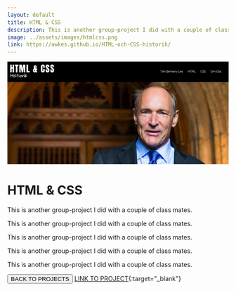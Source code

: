 ```yaml
---
layout: default
title: HTML & CSS
description: This is another group-project I did with a couple of class mates.
image: ../assets/images/htmlcss.png
link: https://awkes.github.io/HTML-och-CSS-historik/
---
```



![image](/assets/images/htmlcss.png)
<h1>HTML & CSS</h1>
<p>This is another group-project I did with a couple of class mates.</p>
<p>This is another group-project I did with a couple of class mates.</p>
<p>This is another group-project I did with a couple of class mates.</p>
<p>This is another group-project I did with a couple of class mates.</p>
<p>This is another group-project I did with a couple of class mates.</p>

<button>BACK TO PROJECTS</button>
[LINK TO PROJECT](https://awkes.github.io/HTML-och-CSS-historik/){:target="_blank"}